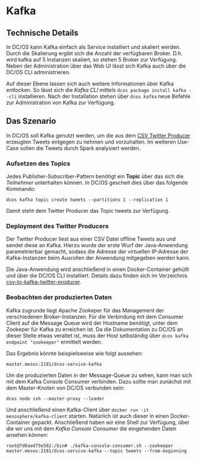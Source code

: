 # Kafka

## Technische Details
In DC/OS kann Kafka einfach als Service installiert und skaliert werden. Durch die Skalierung ergibt sich die Anzahl der verfügbaren Broker. D.h. wird kafka auf 5 Instanzen skaliert, so stehen 5 Broker zur Verfügung. Neben der Administration über das Web UI lässt sich Kafka auch über die DC/OS CLI administrieren.

Auf dieser Ebene lassen sich auch weitere Informationen über Kafka entlocken. So lässt sich die _Kafka CLI_ mittels `dcos package install kafka --cli` installieren. Nach der Installation stehen über `dcos kafka` neue Befehle zur Administration von Kafka zur Verfügung.

## Das Szenario
In DC/OS soll Kafka genutzt werden, um die aus dem [CSV Twitter Producer](csv-to-kafka-twitter-producer) erzeugten Tweets entgegen zu nehmen und vorzuhalten. Im weiteren Use-Case sollen die Tweets durch Spark analysiert werden.

### Aufsetzen des Topics
Jedes Publisher-Subscriber-Pattern benötigt ein **Topic** über das sich die _Teilnehmer_ unterhalten können. In DC/OS gescheit dies über das folgende Kommando:

```
dcos kafka topic create tweets --partitions 1 --replication 1
```

Damit steht dem Twitter Producer das Topic tweets zur Verfügung.

### Deployment des Twitter Producers
Der Twitter Producer liest aus einer CSV Datei offline Tweets aus und sendet diese an Kafka. Hierzu wurde der erste Wurf der Java-Anwendung parametrierbar gemacht, sodass die Adresse der virtuellen IP-Adresse der Kafka-Instanzen beim Ausrollen der Anwendung mitgegeben werden kann.

Die Java-Anwendung wird anschließend in einen Docker-Container gehüllt und über die DC/OS CLI installiert. Details dazu finden sich im Verzeichnis [csv-to-kafka-twitter-producer](../csv-to-kafka-twitter-producer).

### Beobachten der produzierten Daten
Kafka zugrunde liegt Apache Zookeper für das Management der verschiedenen Broker-Instanzen. Für die Verbindung mit dem Consumer Client auf die Message Queue wird der Hostname benötigt, unter dem Zookeper für Kafka zu erreichen ist. Da die Dokumentation zu DC/OS an dieser Stelle etwas veraltet ist, muss der Host selbständig über `dcos kafka endpoint "zookeeper"` ermittelt werden.

Das Ergebnis könnte beispielsweise wie folgt aussehen:

```
master.mesos:2181/dcos-service-kafka
```

Um die produzierten Daten in der Message-Queue zu sehen, kann man sich mit dem Kafka Console Consumer verbinden. Dazu sollte man zunächst mit dem Master-Knoten von DC/OS verbunden sein:

```
dcos node ssh --master-proxy --leader
```

Und anschließend einen Kafka-Client über `docker run -it mesosphere/kafka-client` starten. Natürlich ist auch dieser in einen Docker-Container gepackt. Anschließend haben wir eine Shell zur Verfügung, über die wir uns mit dem _Kafka Console Consumer_ die eingehenden Daten ansehen können:

```
root@7d0aed75e582:/bin# ./kafka-console-consumer.sh --zookeeper master.mesos:2181/dcos-service-kafka --topic tweets --from-beginning
```
 
